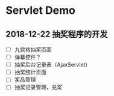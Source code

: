 # Servlet Demo
## 2018-12-22 抽奖程序的开发
- [ ] 九宫格抽奖页面
- [ ] 弹幕控件？
- [ ] 抽奖后台记录表（AjaxServlet）
- [ ] 抽奖统计页面
- [ ] 奖品管理
- [ ] 抽奖记录管理，兑奖
